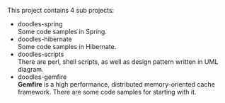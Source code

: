 This project contains 4 sub projects:   
* doodles-spring  
    Some code samples in Spring.  
* doodles-hibernate  
    Some code samples in Hibernate.  
* doodles-scripts  
    There are perl, shell scripts, as well as design pattern written in UML diagram.  
* doodles-gemfire  
    **Gemfire** is a high performance, distributed memory-oriented cache framework. There are some code samples for starting with it.  
